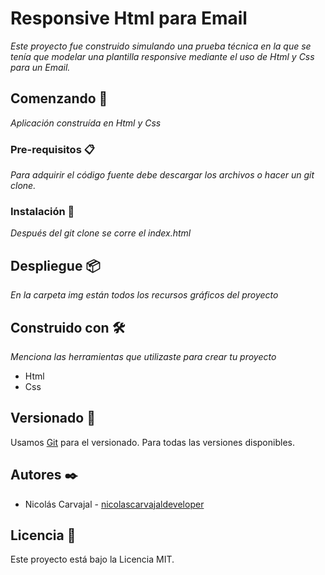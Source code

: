 # Responsive Html para Email

_Este proyecto fue construido simulando una prueba técnica en la que se tenía que modelar una plantilla responsive mediante el uso de Html y Css para un Email._

## Comenzando 🚀

_Aplicación construída en Html y Css_


### Pre-requisitos 📋

_Para adquirir el código fuente debe descargar los archivos o hacer un git clone._

### Instalación 🔧

_Después del git clone se corre el index.html_

## Despliegue 📦

_En la carpeta img están todos los recursos gráficos del proyecto_

## Construido con 🛠️

_Menciona las herramientas que utilizaste para crear tu proyecto_

* Html
* Css

## Versionado 📌

Usamos [Git](http://github.com/) para el versionado. Para todas las versiones disponibles.

## Autores ✒️

* Nicolás Carvajal - [nicolascarvajaldeveloper](https://github.com/nicolascarvajaldeveloper)


## Licencia 📄

Este proyecto está bajo la Licencia MIT.
